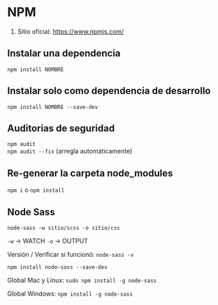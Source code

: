 # NPM

1. Sitio oficial: https://www.npmjs.com/

## Instalar una dependencia
`npm install NOMBRE`

## Instalar solo como dependencia de desarrollo
`npm install NOMBRE --save-dev`

## Auditorias de seguridad
`npm audit`  
`npm audit --fix` (arregla automáticamente)

## Re-generar la carpeta node_modules
`npm i` o `npm install`

## Node Sass
`node-sass -w sitio/scss -o sitio/css`

`-w` -> WATCH
`-o` -> OUTPUT

Versión / Verificar si funcionó: `node-sass -v`

`npm install node-sass --save-dev`

Global Mac y Linux:
`sudo npm install -g node-sass`

Global Windows:
`npm install -g node-sass`
